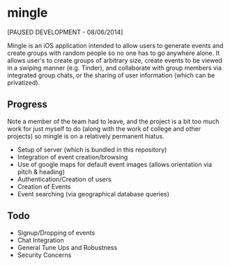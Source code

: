mingle
======
[PAUSED DEVELOPMENT - 08/06/2014]

Mingle is an iOS application intended to allow users to generate events and create groups with random people so no one has to go anywhere alone. It allows user's to create groups of arbitrary size, create events to be viewed in a swiping manner (e.g. Tinder), and collaborate with group members via integrated group chats, or the sharing of user information (which can be privatized).

Progress
--------
Note a member of the team had to leave, and the project is a bit too much work for just myself to do (along with the work of college and other projects) so mingle is on a relatively permanent hiatus.

* Setup of server (which is bundled in this repository)
* Integration of event creation/browsing
* Use of google maps for default event images (allows orientation via pitch & heading)
* Authentication/Creation of users
* Creation of Events
* Event searching (via geographical database queries)

Todo
----
* Signup/Dropping of events
* Chat Integration
* General Tune Ups and Robustness
* Security Concerns

